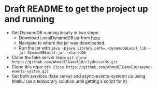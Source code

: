 # Draft README to get the project up and running

* Get DynamoDB running locally in two steps:
    * Download LocalDynamoDB jar from [here](https://docs.aws.amazon.com/amazondynamodb/latest/developerguide/DynamoDBLocal.DownloadingAndRunning.html)
    * Navigate to where the jar was downloaded.
    * Run the jar with `java -Djava.library.path=./DynamoDBLocal_lib -jar DynamoDBLocal.jar -sharedDb`
* Clone the fake server repo:  `git clone https://github.com/AhmedElGamal10/clydescards.git` 
* Clone this repo: `git clone https://github.com/AhmedElGamal10/async-events-system.git`
* Get both services (fake server and async-events-system) up using IntelliJ (as a temporary solution until getting a script for it).